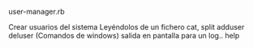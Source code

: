 
user-manager.rb

Crear usuarios del sistema
Leyéndolos de un fichero
cat, split
adduser deluser
(Comandos de windows)
salida en pantalla para un log..
help
